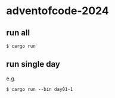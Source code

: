 # adventofcode-2024

## run all
```
$ cargo run
```

## run single day
e.g.
```
$ cargo run --bin day01-1
```